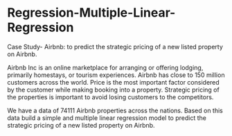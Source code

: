 # Regression-Multiple-Linear-Regression
Case Study- Airbnb: to predict the strategic pricing of a new listed property on Airbnb.

Airbnb Inc is an online marketplace for arranging or offering lodging, primarily homestays, or tourism experiences. Airbnb has close to 150 million customers across the world. Price is the most important factor considered by the customer while making booking into a property. Strategic pricing of the properties is important to avoid losing customers to the competitors.

We have a data of 74111 Airbnb properties across the nations. Based on this data build a simple and multiple linear regression model to predict the strategic pricing of a new listed property on Airbnb.
